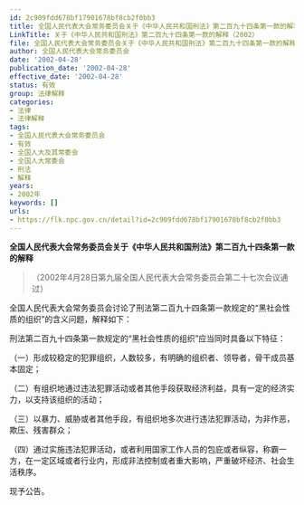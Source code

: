 ```yaml
---
id: 2c909fdd678bf17901678bf8cb2f0bb3
title: 全国人民代表大会常务委员会关于《中华人民共和国刑法》第二百九十四条第一款的解释
LinkTitle: 关于《中华人民共和国刑法》第二百九十四条第一款的解释（2002）
file: 全国人民代表大会常务委员会关于《中华人民共和国刑法》第二百九十四条第一款的解释_20020428_2c909fdd678bf17901678bf8cb2f0bb3.docx
author: 全国人民代表大会常务委员会
date: '2002-04-28'
publication_date: '2002-04-28'
effective_date: '2002-04-28'
status: 有效
group: 法律解释
categories:
- 法律
- 法律解释
tags:
- 全国人民代表大会常务委员会
- 有效
- 全国人大及其常委会
- 全国人大常委会
- 刑法
- 解释
years:
- 2002年
keywords: []
urls:
- https://flk.npc.gov.cn/detail?id=2c909fdd678bf17901678bf8cb2f0bb3
---
```


**全国人民代表大会常务委员会关于《中华人民共和国刑法》第二百九十四条第一款的解释**

> （2002年4月28日第九届全国人民代表大会常务委员会第二十七次会议通过）

全国人民代表大会常务委员会讨论了刑法第二百九十四条第一款规定的“黑社会性质的组织”的含义问题，解释如下：

刑法第二百九十四条第一款规定的“黑社会性质的组织”应当同时具备以下特征：

（一）形成较稳定的犯罪组织，人数较多，有明确的组织者、领导者，骨干成员基本固定；

（二）有组织地通过违法犯罪活动或者其他手段获取经济利益，具有一定的经济实力，以支持该组织的活动；

（三）以暴力、威胁或者其他手段，有组织地多次进行违法犯罪活动，为非作恶，欺压、残害群众；

（四）通过实施违法犯罪活动，或者利用国家工作人员的包庇或者纵容，称霸一方，在一定区域或者行业内，形成非法控制或者重大影响，严重破坏经济、社会生活秩序。

现予公告。
